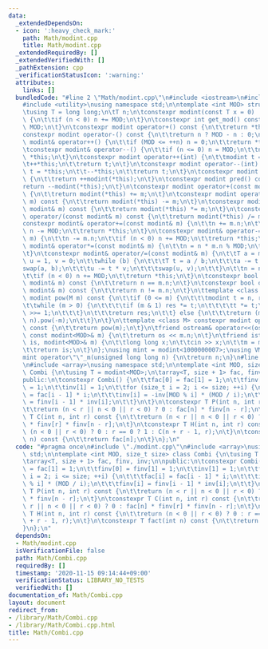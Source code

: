 ```yaml
---
data:
  _extendedDependsOn:
  - icon: ':heavy_check_mark:'
    path: Math/modint.cpp
    title: Math/modint.cpp
  _extendedRequiredBy: []
  _extendedVerifiedWith: []
  _pathExtension: cpp
  _verificationStatusIcon: ':warning:'
  attributes:
    links: []
  bundledCode: "#line 2 \"Math/modint.cpp\"\n#include <iostream>\n#include <vector>\n\
    #include <utility>\nusing namespace std;\n\ntemplate <int MOD> struct modint {\n\
    \tusing T = long long;\n\tT n;\n\tconstexpr modint(const T x = 0) : n(x % MOD)\
    \ {\n\t\tif (n < 0) n += MOD;\n\t}\n\tconstexpr int get_mod() const {\n\t\treturn\
    \ MOD;\n\t}\n\tconstexpr modint operator+() const {\n\t\treturn *this;\n\t}\n\t\
    constexpr modint operator-() const {\n\t\treturn n ? MOD - n : 0;\n\t}\n\tconstexpr\
    \ modint& operator++() {\n\t\tif (MOD <= ++n) n = 0;\n\t\treturn *this;\n\t}\n\
    \tconstexpr modint& operator--() {\n\t\tif (n <= 0) n = MOD;\n\t\tn--;\n\t\treturn\
    \ *this;\n\t}\n\tconstexpr modint operator++(int) {\n\t\tmodint t = *this;\n\t\
    \t++*this;\n\t\treturn t;\n\t}\n\tconstexpr modint operator--(int) {\n\t\tmodint\
    \ t = *this;\n\t\t--*this;\n\t\treturn t;\n\t}\n\tconstexpr modint next() const\
    \ {\n\t\treturn ++modint(*this);\n\t}\n\tconstexpr modint pred() const {\n\t\t\
    return --modint(*this);\n\t}\n\tconstexpr modint operator+(const modint& m) const\
    \ {\n\t\treturn modint(*this) += m;\n\t}\n\tconstexpr modint operator-(const modint&\
    \ m) const {\n\t\treturn modint(*this) -= m;\n\t}\n\tconstexpr modint operator*(const\
    \ modint& m) const {\n\t\treturn modint(*this) *= m;\n\t}\n\tconstexpr modint\
    \ operator/(const modint& m) const {\n\t\treturn modint(*this) /= m;\n\t}\n\t\
    constexpr modint& operator+=(const modint& m) {\n\t\tn += m.n;\n\t\tif (n >= MOD)\
    \ n -= MOD;\n\t\treturn *this;\n\t}\n\tconstexpr modint& operator-=(const modint&\
    \ m) {\n\t\tn -= m.n;\n\t\tif (n < 0) n += MOD;\n\t\treturn *this;\n\t}\n\tconstexpr\
    \ modint& operator*=(const modint& m) {\n\t\tn = n * m.n % MOD;\n\t\treturn *this;\n\
    \t}\n\tconstexpr modint& operator/=(const modint& m) {\n\t\tT a = m.n, b = MOD,\
    \ u = 1, v = 0;\n\t\twhile (b) {\n\t\t\tT t = a / b;\n\t\t\ta -= t * b;\n\t\t\t\
    swap(a, b);\n\t\t\tu -= t * v;\n\t\t\tswap(u, v);\n\t\t}\n\t\tn = n * u % MOD;\n\
    \t\tif (n < 0) n += MOD;\n\t\treturn *this;\n\t}\n\tconstexpr bool operator==(const\
    \ modint& m) const {\n\t\treturn n == m.n;\n\t}\n\tconstexpr bool operator!=(const\
    \ modint& m) const {\n\t\treturn n != m.n;\n\t}\n\ttemplate <class M> constexpr\
    \ modint pow(M m) const {\n\t\tif (0 <= m) {\n\t\t\tmodint t = n, res = 1;\n\t\
    \t\twhile (m > 0) {\n\t\t\t\tif (m & 1) res *= t;\n\t\t\t\tt *= t;\n\t\t\t\tm\
    \ >>= 1;\n\t\t\t}\n\t\t\treturn res;\n\t\t} else {\n\t\t\treturn (modint(1) /\
    \ n).pow(-m);\n\t\t}\n\t}\n\ttemplate <class M> constexpr modint operator^(M m)\
    \ const {\n\t\treturn pow(m);\n\t}\n\tfriend ostream& operator<<(ostream& os,\
    \ const modint<MOD>& m) {\n\t\treturn os << m.n;\n\t}\n\tfriend istream& operator>>(istream&\
    \ is, modint<MOD>& m) {\n\t\tlong long x;\n\t\tcin >> x;\n\t\tm = modint(x);\n\
    \t\treturn is;\n\t}\n};\nusing mint = modint<1000000007>;\nusing VM = vector<mint>;\n\
    mint operator\"\"_m(unsigned long long n) {\n\treturn n;\n}\n#line 3 \"Math/Combi.cpp\"\
    \n#include <array>\nusing namespace std;\n\ntemplate <int MOD, size_t size> class\
    \ Combi {\n\tusing T = modint<MOD>;\n\tarray<T, size + 1> fac, finv, inv;\n\n\
    public:\n\tconstexpr Combi() {\n\t\tfac[0] = fac[1] = 1;\n\t\tfinv[0] = finv[1]\
    \ = 1;\n\t\tinv[1] = 1;\n\t\tfor (size_t i = 2; i <= size; ++i) {\n\t\t\tfac[i]\
    \ = fac[i - 1] * i;\n\t\t\tinv[i] = -inv[MOD % i] * (MOD / i);\n\t\t\tfinv[i]\
    \ = finv[i - 1] * inv[i];\n\t\t}\n\t}\n\tconstexpr T P(int n, int r) const {\n\
    \t\treturn (n < r || n < 0 || r < 0) ? 0 : fac[n] * finv[n - r];\n\t}\n\tconstexpr\
    \ T C(int n, int r) const {\n\t\treturn (n < r || n < 0 || r < 0) ? 0 : fac[n]\
    \ * finv[r] * finv[n - r];\n\t}\n\tconstexpr T H(int n, int r) const {\n\t\treturn\
    \ (n < 0 || r < 0) ? 0 : r == 0 ? 1 : C(n + r - 1, r);\n\t}\n\tconstexpr T fact(int\
    \ n) const {\n\t\treturn fac[n];\n\t}\n};\n"
  code: "#pragma once\n#include \"./modint.cpp\"\n#include <array>\nusing namespace\
    \ std;\n\ntemplate <int MOD, size_t size> class Combi {\n\tusing T = modint<MOD>;\n\
    \tarray<T, size + 1> fac, finv, inv;\n\npublic:\n\tconstexpr Combi() {\n\t\tfac[0]\
    \ = fac[1] = 1;\n\t\tfinv[0] = finv[1] = 1;\n\t\tinv[1] = 1;\n\t\tfor (size_t\
    \ i = 2; i <= size; ++i) {\n\t\t\tfac[i] = fac[i - 1] * i;\n\t\t\tinv[i] = -inv[MOD\
    \ % i] * (MOD / i);\n\t\t\tfinv[i] = finv[i - 1] * inv[i];\n\t\t}\n\t}\n\tconstexpr\
    \ T P(int n, int r) const {\n\t\treturn (n < r || n < 0 || r < 0) ? 0 : fac[n]\
    \ * finv[n - r];\n\t}\n\tconstexpr T C(int n, int r) const {\n\t\treturn (n <\
    \ r || n < 0 || r < 0) ? 0 : fac[n] * finv[r] * finv[n - r];\n\t}\n\tconstexpr\
    \ T H(int n, int r) const {\n\t\treturn (n < 0 || r < 0) ? 0 : r == 0 ? 1 : C(n\
    \ + r - 1, r);\n\t}\n\tconstexpr T fact(int n) const {\n\t\treturn fac[n];\n\t\
    }\n};\n"
  dependsOn:
  - Math/modint.cpp
  isVerificationFile: false
  path: Math/Combi.cpp
  requiredBy: []
  timestamp: '2020-11-15 09:14:44+09:00'
  verificationStatus: LIBRARY_NO_TESTS
  verifiedWith: []
documentation_of: Math/Combi.cpp
layout: document
redirect_from:
- /library/Math/Combi.cpp
- /library/Math/Combi.cpp.html
title: Math/Combi.cpp
---
```

